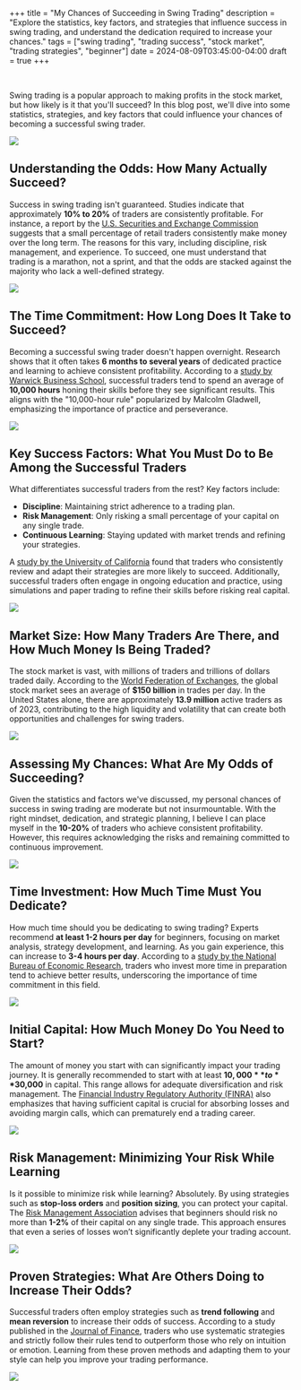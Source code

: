 +++
title = "My Chances of Succeeding in Swing Trading"
description = "Explore the statistics, key factors, and strategies that influence success in swing trading, and understand the dedication required to increase your chances."
tags = ["swing trading", "trading success", "stock market", "trading strategies", "beginner"]
date = 2024-08-09T03:45:00-04:00
draft = true
+++

&nbsp;
&nbsp;

Swing trading is a popular approach to making profits in the stock market, but how likely is it that you'll succeed? In this blog post, we'll dive into some statistics, strategies, and key factors that could influence your chances of becoming a successful swing trader.

![](/trading_blog_app/images/my_chances_of_succeeding_in_swing_trading/sample.png)

## Understanding the Odds: How Many Actually Succeed?

Success in swing trading isn't guaranteed. Studies indicate that approximately **10% to 20%** of traders are consistently profitable. For instance, a report by the [U.S. Securities and Exchange Commission](https://www.sec.gov/) suggests that a small percentage of retail traders consistently make money over the long term. The reasons for this vary, including discipline, risk management, and experience. To succeed, one must understand that trading is a marathon, not a sprint, and that the odds are stacked against the majority who lack a well-defined strategy.

![](/trading_blog_app/images/understanding_the_odds/sample.png)

## The Time Commitment: How Long Does It Take to Succeed?

Becoming a successful swing trader doesn't happen overnight. Research shows that it often takes **6 months to several years** of dedicated practice and learning to achieve consistent profitability. According to a [study by Warwick Business School](https://www.wbs.ac.uk/), successful traders tend to spend an average of **10,000 hours** honing their skills before they see significant results. This aligns with the "10,000-hour rule" popularized by Malcolm Gladwell, emphasizing the importance of practice and perseverance.

![](/trading_blog_app/images/the_time_commitment/sample.png)

## Key Success Factors: What You Must Do to Be Among the Successful Traders

What differentiates successful traders from the rest? Key factors include:

- **Discipline**: Maintaining strict adherence to a trading plan.
- **Risk Management**: Only risking a small percentage of your capital on any single trade.
- **Continuous Learning**: Staying updated with market trends and refining your strategies.

A [study by the University of California](https://faculty.haas.berkeley.edu/odean/Papers%20current%20versions/Day%20Traders%20Paper%20RFS.pdf) found that traders who consistently review and adapt their strategies are more likely to succeed. Additionally, successful traders often engage in ongoing education and practice, using simulations and paper trading to refine their skills before risking real capital.

![](/trading_blog_app/images/key_success_factors/sample.png)

## Market Size: How Many Traders Are There, and How Much Money Is Being Traded?

The stock market is vast, with millions of traders and trillions of dollars traded daily. According to the [World Federation of Exchanges](https://www.world-exchanges.org/), the global stock market sees an average of **$150 billion** in trades per day. In the United States alone, there are approximately **13.9 million** active traders as of 2023, contributing to the high liquidity and volatility that can create both opportunities and challenges for swing traders.

![](/trading_blog_app/images/market_size/sample.png)

## Assessing My Chances: What Are My Odds of Succeeding?

Given the statistics and factors we've discussed, my personal chances of success in swing trading are moderate but not insurmountable. With the right mindset, dedication, and strategic planning, I believe I can place myself in the **10-20%** of traders who achieve consistent profitability. However, this requires acknowledging the risks and remaining committed to continuous improvement.

![](/trading_blog_app/images/assessing_my_chances/sample.png)

## Time Investment: How Much Time Must You Dedicate?

How much time should you be dedicating to swing trading? Experts recommend **at least 1-2 hours per day** for beginners, focusing on market analysis, strategy development, and learning. As you gain experience, this can increase to **3-4 hours per day**. According to a [study by the National Bureau of Economic Research](https://www.nber.org/), traders who invest more time in preparation tend to achieve better results, underscoring the importance of time commitment in this field.

![](/trading_blog_app/images/time_investment/sample.png)

## Initial Capital: How Much Money Do You Need to Start?

The amount of money you start with can significantly impact your trading journey. It is generally recommended to start with at least **$10,000** to **$30,000** in capital. This range allows for adequate diversification and risk management. The [Financial Industry Regulatory Authority (FINRA)](https://www.finra.org/) also emphasizes that having sufficient capital is crucial for absorbing losses and avoiding margin calls, which can prematurely end a trading career.

![](/trading_blog_app/images/initial_capital/sample.png)

## Risk Management: Minimizing Your Risk While Learning

Is it possible to minimize risk while learning? Absolutely. By using strategies such as **stop-loss orders** and **position sizing**, you can protect your capital. The [Risk Management Association](https://www.rmahq.org/) advises that beginners should risk no more than **1-2%** of their capital on any single trade. This approach ensures that even a series of losses won’t significantly deplete your trading account.

![](/trading_blog_app/images/risk_management/sample.png)

## Proven Strategies: What Are Others Doing to Increase Their Odds?

Successful traders often employ strategies such as **trend following** and **mean reversion** to increase their odds of success. According to a study published in the [Journal of Finance](https://onlinelibrary.wiley.com/journal/15406261), traders who use systematic strategies and strictly follow their rules tend to outperform those who rely on intuition or emotion. Learning from these proven methods and adapting them to your style can help you improve your trading performance.

![](/trading_blog_app/images/proven_strategies/sample.png)

